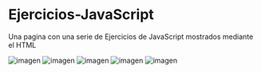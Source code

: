 ﻿# Ejercicios-JavaScript
 
 Una pagina con una serie de Ejercicios de JavaScript mostrados mediante el HTML
 
![imagen](https://user-images.githubusercontent.com/114224382/209884273-e7cf88fc-dba2-4382-bdea-b2b292f897d7.png)
![imagen](https://user-images.githubusercontent.com/114224382/209884335-a607602e-a8fe-4094-a4c6-9fedeb525b4e.png)
![imagen](https://user-images.githubusercontent.com/114224382/209884360-54405395-d080-4aae-9e84-0bf73cfc8844.png)
![imagen](https://user-images.githubusercontent.com/114224382/209884382-e46ca339-786e-4f8f-beaf-8900a4a2cb29.png)
![imagen](https://user-images.githubusercontent.com/114224382/209884394-373425d3-27b5-497d-a891-361fb22a6fcd.png)
